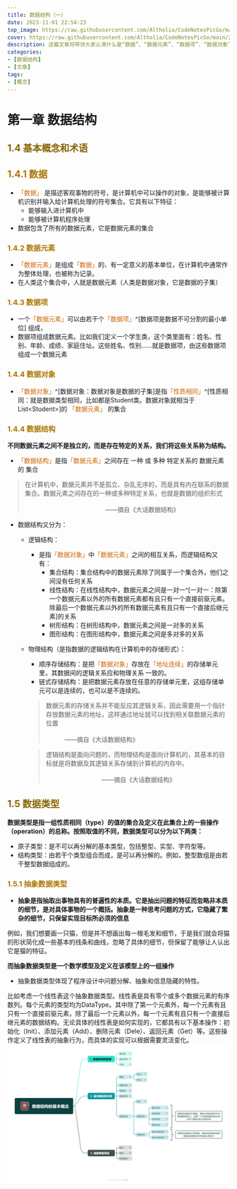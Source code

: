 ```yaml
---
title: 数据结构（一）
date: 2023-11-01 22:54:23
top_image: https://raw.githubusercontent.com/Altholia/CodeNotesPicGo/main/202311012244459.png
cover: https://raw.githubusercontent.com/Altholia/CodeNotesPicGo/main/202311012244459.png
description: 这篇文章将带领大家认清什么是“数据”、“数据元素”、“数据项”、“数据对象”以及“数据结构”，以及清楚它们之间有和关系；这篇文章还将带领大家知道“数据类型”的概念，以及了解什么是“抽象数据类型”
categories: 
- [数据结构]
- [文章]
tags:
- [概念]
---
```


# 第一章 数据结构
## <font color = "886600">1.4 基本概念和术语</font>
## <font color = "AA7700">1.4.1 数据</font>
- <font color = "CC6600">「数据」</font> 是描述客观事物的符号，是计算机中可以操作的对象，是能够被计算机识别并输入给计算机处理的符号集合。它具有以下特征：
	- 能够输入进计算机中
	- 能够被计算机程序处理
- 数据包含了所有的数据元素，它是数据元素的集合
### <font color = "AA7700">1.4.2 数据元素</font>
- <font color = "CC6600">「数据元素」</font>是组成<font color = "CC6600">「数据」</font>的、有一定意义的基本单位，在计算机中通常作为整体处理，也被称为记录。
- 在人类这个集合中，人就是数据元素（人类是数据对象，它是数据的子集）
### <font color = "AA7700">1.4.3 数据项</font>
- 一个<font color ="CC6600">「数据元素」</font>可以由若干个<font color = "CC6600">「数据项」</font>^[数据项是数据不可分割的最小单位] 组成，
- 数据项组成数据元素。比如我们定义一个学生类，这个类里面有：姓名、性别、年龄、成绩、家庭住址。这些姓名、性别……就是数据项，由这些数据项组成一个数据元素
### <font color = "AA7700">1.4.4 数据对象</font>
- <font color ="CC6600">「数据对象」</font>^[数据对象：数据对象是数据的子集]是指<font color = "CC6600">「性质相同」</font>^[性质相同：就是数据类型相同，比如都是Student类。数据对象就相当于List\<Student\>]的 <font color ="CC6600">「数据元素」</font> 的集合
### <font color = "AA7700">1.4.4 数据结构</font>
<strong>不同数据元素之间不是独立的，而是存在特定的关系，我们将这些关系称为结构。</strong>
- <font color ="CC6600">「数据结构」</font>是指<font color ="CC6600">「数据元素」</font>之间存在 一种 或 多种 特定关系的 数据元素 的 集合
>在计算机中，数据元素并不是孤立、杂乱无序的，而是具有内在联系的数据集合。数据元素之间存在的一种或多种特定关系，也就是数据的组织形式
>&emsp;&emsp;&emsp;&emsp;&emsp;&emsp;&emsp;&emsp;&emsp;&emsp;&emsp;&emsp;&emsp;&emsp;&emsp;&emsp;&emsp;&emsp;&emsp;&emsp;&emsp;&emsp;&emsp;&emsp;&emsp;&emsp;&emsp;&emsp;&emsp;&emsp;&emsp;&emsp;&emsp;&emsp;&emsp;&emsp;&emsp;&emsp;&emsp;&emsp;&emsp;&emsp;&emsp;&emsp;&emsp;&emsp;——摘自《大话数据结构》
- 数据结构又分为：
	- 逻辑结构：
		- 是指<font color ="CC6600">「数据对象」</font>中<font color ="CC6600">「数据元素」</font>之间的相互关系，而逻辑结构又有：
			- 集合结构：集合结构中的数据元素除了同属于一个集合外，他们之间没有任何关系
			- 线性结构：在线性结构中，数据元素之间是一对一^[一对一：除第一个数据元素以外的所有数据元素都有且只有一个直接前驱元素。除最后一个数据元素以外的所有数据元素有且只有一个直接后继元素]的关系
			- 树形结构：在树形结构中，数据元素之间是一对多的关系
			- 图形结构：在图形结构中，数据元素之间是多对多的关系
	- 物理结构（是指数据的逻辑结构在计算机中的存储形式）：
		- 顺序存储结构：是把<font color ="CC6600">「数据对象」</font>存放在<font color = "CC6600">「地址连续」</font>的存储单元里，其数据间的逻辑关系应和物理关系 一致的。
		- 链式存储结构：是把数据元素存放在任意的存储单元里，这组存储单元可以是连续的，也可以是不连续的。
		>数据元素的存储关系并不能反应其逻辑关系，因此需要用一个指针存放数据元素的地址，这样通过地址就可以找到相关联数据元素的位置</br>&emsp;&emsp;&emsp;&emsp;&emsp;&emsp;&emsp;&emsp;&emsp;&emsp;&emsp;&emsp;&emsp;&emsp;&emsp;&emsp;&emsp;&emsp;&emsp;&emsp;&emsp;&emsp;&emsp;&emsp;&emsp;&emsp;&emsp;&emsp;&emsp;&emsp;&emsp;&emsp;——摘自《大话数据结构》
		
		>逻辑结构是面向问题的，而物理结构是面向计算机的，其基本的目标就是将数据及其逻辑关系存储到计算机的内存中。</br>&emsp;&emsp;&emsp;&emsp;&emsp;&emsp;&emsp;&emsp;&emsp;&emsp;&emsp;&emsp;&emsp;&emsp;&emsp;&emsp;&emsp;&emsp;&emsp;&emsp;&emsp;&emsp;&emsp;&emsp;&emsp;&emsp;&emsp;&emsp;&emsp;&emsp;&emsp;&emsp;&emsp;&emsp;&emsp;&emsp;&emsp;&emsp;——摘自《大话数据结构》
## <font color = "886600">1.5 数据类型</font>
<strong>数据类型是指一组性质相同（type）的值的集合及定义在此集合上的一些操作（operation）的总称。按照取值的不同，数据类型可以分为以下两类：</strong>
- 原子类型：是不可以再分解的基本类型，包括整型、实型、字符型等。
- 结构类型：由若干个类型组合而成，是可以再分解的。例如，整型数组是由若干整型数据组成的。
### <font color = "AA7700">1.5.1 抽象数据类型</font>
- <strong>抽象是指抽取出事物具有的普遍性的本质。它是抽出问题的特征而忽略非本质的细节，是对具体事物的一个概括。抽象是一种思考问题的方式，它隐藏了繁杂的细节，只保留实现目标所必须的信息</strong>

例如，我们想要画一只猫，但是并不想画出每一根毛发和细节，于是我们就会将猫的形状简化成一些基本的线条和曲线，忽略了具体的细节，但保留了能够让人认出它是猫的特征。

<strong>而抽象数据类型是一个数学模型及定义在该模型上的一组操作</strong>

- 抽象数据类型体现了程序设计中问题分解、抽象和信息隐藏的特性。

比如考虑一个线性表这个抽象数据类型。线性表是具有零个或多个数据元素的有序数列。每个元素的类型均为DataType。其中除了第一个元素外，每一个元素有且只有一个直接前驱元素，除了最后一个元素以外，每一个元素有且只有一个直接后继元素的数据结构。无论具体的线性表是如何实现的，它都具有以下基本操作：初始化（Init）、添加元素（Add）、删除元素（Dele）、返回元素（Get）等。这些操作定义了线性表的抽象行为，而具体的实现可以根据需要灵活变化。
![第一章-数据结构的基本概念.png](https://raw.githubusercontent.com/Altholia/CodeNotesPicGo/main/202309101556109.png)
